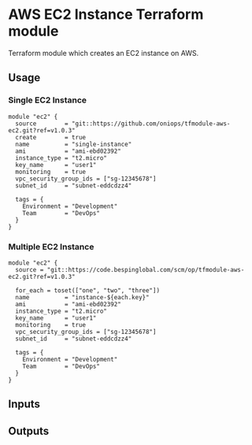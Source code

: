 # AWS EC2 Instance Terraform module

Terraform module which creates an EC2 instance on AWS.

## Usage

### Single EC2 Instance

```hcl
module "ec2" {
  source        = "git::https://github.com/oniops/tfmodule-aws-ec2.git?ref=v1.0.3"
  create        = true
  name          = "single-instance"
  ami           = "ami-ebd02392"
  instance_type = "t2.micro"
  key_name      = "user1"
  monitoring    = true
  vpc_security_group_ids = ["sg-12345678"]
  subnet_id     = "subnet-eddcdzz4"

  tags = {
    Environment = "Development"
    Team        = "DevOps"
  }
}
```

### Multiple EC2 Instance

```hcl
module "ec2" {
  source = "git::https://code.bespinglobal.com/scm/op/tfmodule-aws-ec2.git?ref=v1.0.3"

  for_each = toset(["one", "two", "three"])
  name          = "instance-${each.key}"
  ami           = "ami-ebd02392"
  instance_type = "t2.micro"
  key_name      = "user1"
  monitoring    = true
  vpc_security_group_ids = ["sg-12345678"]
  subnet_id     = "subnet-eddcdzz4"

  tags = {
    Environment = "Development"
    Team        = "DevOps"
  }
}
```

 
## Inputs


## Outputs
